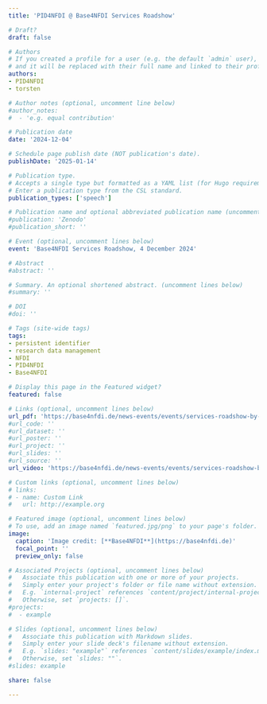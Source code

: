 ```yaml
---
title: 'PID4NFDI @ Base4NFDI Services Roadshow'

# Draft?
draft: false

# Authors
# If you created a profile for a user (e.g. the default `admin` user), write the username (folder name) here
# and it will be replaced with their full name and linked to their profile.
authors:
- PID4NFDI
- torsten

# Author notes (optional, uncomment line below)
#author_notes:
#  - 'e.g. equal contribution'

# Publication date
date: '2024-12-04'

# Schedule page publish date (NOT publication's date).
publishDate: '2025-01-14'

# Publication type.
# Accepts a single type but formatted as a YAML list (for Hugo requirements).
# Enter a publication type from the CSL standard.
publication_types: ['speech']

# Publication name and optional abbreviated publication name (uncomment line below).
#publication: 'Zenodo'
#publication_short: ''

# Event (optional, uncomment lines below)
event: 'Base4NFDI Services Roadshow, 4 December 2024'

# Abstract
#abstract: ''

# Summary. An optional shortened abstract. (uncomment lines below)
#summary: ''

# DOI
#doi: ''

# Tags (site-wide tags)
tags:
- persistent identifier
- research data management
- NFDI
- PID4NFDI
- Base4NFDI

# Display this page in the Featured widget?
featured: false

# Links (optional, uncomment lines below)
url_pdf: 'https://base4nfdi.de/news-events/events/services-roadshow-by-base4nfdi-12-2024'
#url_code: ''
#url_dataset: ''
#url_poster: ''
#url_project: ''
#url_slides: ''
#url_source: ''
url_video: 'https://base4nfdi.de/news-events/events/services-roadshow-by-base4nfdi-12-2024'

# Custom links (optional, uncomment lines below)
# links:
# - name: Custom Link
#   url: http://example.org

# Featured image (optional, uncomment lines below)
# To use, add an image named `featured.jpg/png` to your page's folder.
image:
  caption: 'Image credit: [**Base4NFDI**](https://base4nfdi.de)'
  focal_point: ''
  preview_only: false

# Associated Projects (optional, uncomment lines below)
#   Associate this publication with one or more of your projects.
#   Simply enter your project's folder or file name without extension.
#   E.g. `internal-project` references `content/project/internal-project/index.md`.
#   Otherwise, set `projects: []`.
#projects:
#  - example

# Slides (optional, uncomment lines below)
#   Associate this publication with Markdown slides.
#   Simply enter your slide deck's filename without extension.
#   E.g. `slides: "example"` references `content/slides/example/index.md`.
#   Otherwise, set `slides: ""`.
#slides: example

share: false

---
```

